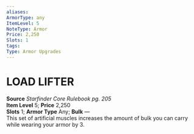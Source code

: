 ```yaml
---
aliases: 
ArmorType: any
ItemLevel: 5
NoteType: Armor
Price: 2,250
Slots: 1
tags: 
Type: Armor Upgrades
---
```

# LOAD LIFTER
**Source** _Starfinder Core Rulebook pg. 205_  
**Item Level** 5; **Price** 2,250  
**Slots** 1; **Armor Type** Any; **Bulk** —  
This set of artificial muscles increases the amount of bulk you can carry while wearing your armor by 3.